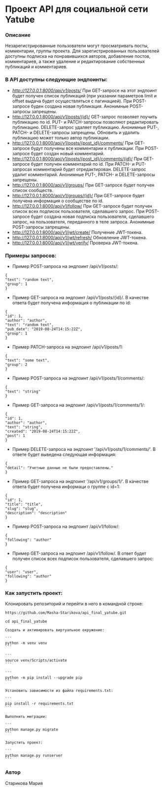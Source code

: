 # Проект API для социальной сети Yatube

### Описание
Незарегистрированные пользователи могут просматривать посты, комментарии, группы проекта. Для зарегистрированных пользователей доступны подписка на понравившихся авторов, добавление постов, комментариев, а также удаление и редактирование собственных публикаций и комментариев.

### В API доступны следующие эндпоинты:
* _http://127.0.0.1:8000/api/v1/posts/_ При GET-запросе на этот эндпоинт будет получен список публикаций (при указании параметров limit и offset выдача будет осуществляться с пагинацией). При POST-запросе буден создана новая публикация. Анонимные POST-запросы запрещены.
* http://127.0.0.1:8000/api/v1/posts/{id}/ GET-запрос позволяет поучить публикацию по id. PUT- и PATCH-запросы позволяют редактировать публикацию. DELETE-запрос удаляет публикацию. Анонимные PUT-, PATCH- и DELETE-запросы запрещены. Обновить и удалить публикацию может только автор публикации.
* http://127.0.0.1:8000/api/v1/posts/{post_id}/comments/ При GET-запросе будут получены все комментарии к публикации. При POST-запросе будет создан новый комментарий.
* http://127.0.0.1:8000/api/v1/posts/{post_id}/comments/{id}/ При GET-запросе будет получен комментарий по id. При PATCH- и PUT-запросах комментарий будет отредактирован. DELETE-запрос удалит комментарий. Анонимные PUT-, PATCH- и DELETE-запросы запрещены.
* http://127.0.0.1:8000/api/v1/groups/ При GET-запросе будет получен список сообществ.
* http://127.0.0.1:8000/api/v1/groups/{id}/ При GET-запросе будет получена информация о сообществе по id.
* http://127.0.0.1:8000/api/v1/follow/ При GET-запросе будет получен список всех подписок пользователя, сделавшего запрос. При POST-запросе будет создана новая подписка пользователя, сделавшего запрос, на пользователя, переданного в теле запроса. Анонимные POST-запросы запрещены.
* http://127.0.0.1:8000/api/v1/jwt/create/ Получение JWT-токена.
* http://127.0.0.1:8000/api/v1/jwt/refresh/ Обновление JWT-токена.
* http://127.0.0.1:8000/api/v1/jwt/verify/ Проверка JWT-токена.

### Примеры запросов:
* Пример POST-запроса на эндпоинт /api/v1/posts/:
```
{
"text": "random text",
"group": 1
}
```
* Пример GET-запроса на эндпоинт /api/v1/posts/{id}/. В качестве ответа будет получена информация о публикации по id:
```
{
"id": 1,
"author": "author",
"text": "random text",
"pub_date": "2019-08-24T14:15:22Z",
"group": 1
}
```
* Пример PATCH-запроса на эндпоинт /api/v1/posts/1:
```
{
"text": "some text",
"group": 2
}
```
* Пример POST-запроса на эндпоинт /api/v1/posts/1/comments/:
```
{
"text": "string"
}
```
* Пример GET-запроса на эндпоинт /api/v1/posts/1/comments/1/:
```
{
"id": 1,
"author": "author",
"text": "string",
"created": "2019-08-24T14:15:22Z",
"post": 1
}
```
* Пример DELETE-запроса на эндпоинт '/api/v1/posts/1/comments/'. В ответе будет выведена следующая информация:
```
{
"detail": "Учетные данные не были предоставлены."
}
```
* Пример GET-запроса на эндпоинт '/api/v1/groups/1/'. В качестве ответа будет получена информаци о группе с id=1:
```
{
"id": 1,
"title": "title",
"slug": "slug",
"description": "description"
}
```
* Пример POST-запроса на эндпоинт /api/v1/follow/:
```
{
"following": "author"
}
```
* Пример GET-запроса на эндпоинт /api/v1/follow/. В ответ будет получен список всех подписок пользователя, сделавшего запрос:
```
{
"user": "user",
"following": "author"
}
```
### Как запустить проект:

Клонировать репозиторий и перейти в него в командной строке:

```
https://github.com/Masha-Starikova/api_final_yatube.git
```

```
cd api_final_yatube
```

    Cоздать и активировать виртуальное окружение:

    ```
    python -m venv venv
    ```

    ```
    source venv/Scripts/activate
    ```

    ```
    python -m pip install --upgrade pip
    ```

    Установить зависимости из файла requirements.txt:

    ```
    pip install -r requirements.txt
    ```

    Выполнить миграции:

    ```
    python manage.py migrate
    ```

    Запустить проект:

    ```
    python manage.py runserver
    ```

### Автор
Старикова Мария
